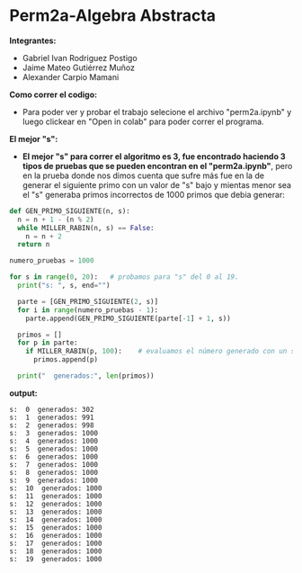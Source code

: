 # Perm2a-Algebra Abstracta

**Integrantes:**

*   Gabriel Ivan Rodriguez Postigo
*   Jaime Mateo Gutiérrez Muñoz
*   Alexander Carpio Mamani

**Como correr el codigo:**
* Para poder ver y probar el trabajo selecione el archivo "perm2a.ipynb" y luego clickear en "Open in colab" para poder correr el programa.

**El mejor "s":**
* **El mejor "s" para correr el algoritmo es 3, fue encontrado haciendo 3 tipos de pruebas que se pueden encontran en el "perm2a.ipynb"**, pero en la prueba donde nos dimos cuenta que sufre más fue en la de generar el siguiente primo con un valor de "s" bajo y mientas menor sea el "s" generaba primos incorrectos de 1000 primos que debia generar:

```python
def GEN_PRIMO_SIGUIENTE(n, s):
  n = n + 1 - (n % 2)
  while MILLER_RABIN(n, s) == False:
    n = n + 2
  return n

numero_pruebas = 1000

for s in range(0, 20):   # probamos para "s" del 0 al 19.
  print("s: ", s, end="")

  parte = [GEN_PRIMO_SIGUIENTE(2, s)]
  for i in range(numero_pruebas - 1):
    parte.append(GEN_PRIMO_SIGUIENTE(parte[-1] + 1, s))

  primos = []
  for p in parte:
    if MILLER_RABIN(p, 100):    # evaluamos el número generado con un s=100 que es muy confiable
      primos.append(p)

  print("  generados:", len(primos))
```

**output:**
```
s:  0  generados: 302
s:  1  generados: 991
s:  2  generados: 998
s:  3  generados: 1000
s:  4  generados: 1000
s:  5  generados: 1000
s:  6  generados: 1000
s:  7  generados: 1000
s:  8  generados: 1000
s:  9  generados: 1000
s:  10  generados: 1000
s:  11  generados: 1000
s:  12  generados: 1000
s:  13  generados: 1000
s:  14  generados: 1000
s:  15  generados: 1000
s:  16  generados: 1000
s:  17  generados: 1000
s:  18  generados: 1000
s:  19  generados: 1000
```
